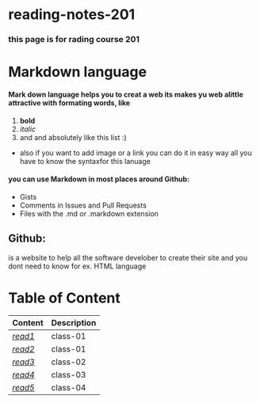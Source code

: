 # reading-notes-201
### this page is for rading course 201 

# Markdown language
#### Mark down language helps you to creat a web its makes yu web alittle attractive with formating words, like 
1. **bold**
2. *italic*
3. and and absolutely like this list :)
 - also if you want to add image or a link you can do it in easy way all you have to know the syntaxfor this lanuage
#### you can use Markdown in most places around Github:
- Gists
- Comments in Issues and Pull Requests
- Files with the .md or .markdown extension

## Github:
is a website to help all the software develober to create their site and you dont need to know for ex. HTML language 

# Table of Content

 | Content      | Description
------------      | ------------
*[read1](https://mahmoudghnnam.github.io/reading-notes-201/class-01)* | class-01
*[read2](https://mahmoudghnnam.github.io/reading-notes-201/class-02)*| class-01
*[read3](https://mahmoudghnnam.github.io/reading-notes-201/read-03)*| class-02
*[read4](https://mahmoudghnnam.github.io/reading-notes-201/read-04)*| class-03
*[read5](https://mahmoudghnnam.github.io/reading-notes-201/read-05)*| class-04
